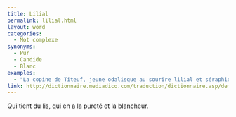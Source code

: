 ```yaml
---
title: Lilial
permalink: lilial.html
layout: word
categories:
  - Mot complexe
synonyms:
  - Pur
  - Candide
  - Blanc
examples:
  - "La copine de Titeuf, jeune odalisque au sourire lilial et séraphique et à la dentition adamantine, coruscante, voire éburnéenne...(cf. Histoires)"
link: http://dictionnaire.mediadico.com/traduction/dictionnaire.asp/definition/lilial/2007
---
```


Qui tient du lis, qui en a la pureté et la blancheur.

